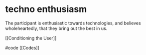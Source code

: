 # techno enthusiasm
The participant is enthusiastic towards technologies, and believes wholeheartedly, that they bring out the best in us.

[[Conditioning the User]]

#code [[Codes]] 